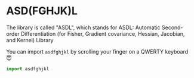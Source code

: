 # ASD(FGHJK)L
The library is called "ASDL", which stands for ASDL: Automatic Second-order Differentiation (for Fisher, Gradient covariance, Hessian, Jacobian, and Kernel) Library

You can import `asdfghjkl` by scrolling your finger on a QWERTY keyboard :innocent:
```python
import asdfghjkl
```

